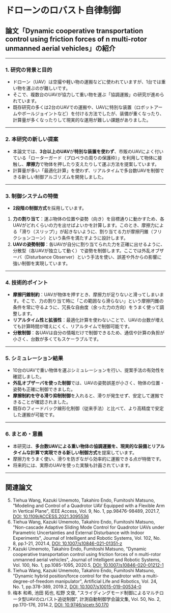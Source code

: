 # ドローンのロバスト自律制御

## 論文「Dynamic cooperative transportation control using friction forces of n multi-rotor unmanned aerial vehicles」の紹介
---

### 1. 研究の背景と目的

- ドローン（UAV）は空撮や軽い物の運搬などに使われていますが、1台では重い物を運ぶのが難しいです。
- そこで、複数台のUAVが協力して重い物を運ぶ「協調運搬」の研究が進められています。
- 既存研究の多くは2台のUAVでの運搬や、UAVに特別な装置（ロボットアームやボールジョイントなど）を付ける方法でしたが、装備が重くなったり、計算量が多くなったりして現実的な運用が難しい課題がありました。

---

### 2. 本研究の新しい提案

- 本論文では、**3台以上のUAV**が**特別な装置を使わず**、市販のUAVによく付いている「ローターガード（プロペラの周りの保護枠）」を利用して物体に接触し、**摩擦力**で物体を押したり支えたりして運ぶ方法を提案しています。
- 計算量が多い「最適化計算」を使わず、リアルタイムで多台数UAVを制御できる新しい制御アルゴリズムを開発しました。

---

### 3. 制御システムの特徴

- **2段階の制御方式**を採用しています。

1. **力の割り当て**：運ぶ物体の位置や姿勢（向き）を目標通りに動かすため、各UAVがどれくらいの力を出せばよいかを計算します。このとき、摩擦力による「滑り（スリップ）」が起きないように、割り当てる力が摩擦円錐（フリクションコーン）という条件を満たすように設計します。
2. **UAVの姿勢制御**：各UAVが自分に割り当てられた力を正確に出せるように、分散型（各UAVが独立して動く）で姿勢を制御します。ここでは外乱オブザーバ（Disturbance Observer）という手法を使い、誤差や外からの影響に強い制御を実現しています。

---

### 4. 技術的ポイント

- **摩擦円錐制約**：UAVが物体を押すとき、摩擦力が足りないと滑ってしまいます。そこで、力の割り当て時に「この範囲なら滑らない」という摩擦円錐の条件を常に守るように、冗長な自由度（余った力の方向）をうまく使って調整します。
- **リアルタイム性と拡張性**：最適化計算を使わないことで、UAVの台数が増えても計算時間が増えにくく、リアルタイムで制御可能です。
- **分散制御**：各UAVは自分の情報だけで制御できるため、通信や計算の負担が小さく、台数が多くてもスケーラブルです。

---

### 5. シミュレーション結果

- 10台のUAVで重い物体を運ぶシミュレーションを行い、提案手法の有効性を確認しました。
- **外乱オブザーバを使った制御**では、UAVの姿勢誤差が小さく、物体の位置・姿勢も正確に制御できました。
- **摩擦制約を守る滑り抑制制御**を入れると、滑りが発生せず、安定して運搬できることが確認されました。
- 既存のフィードバック線形化制御（従来手法）と比べて、より高精度で安定した運搬が可能です。

---

### 6. まとめ・意義

- 本研究は、**多台数UAVによる重い物体の協調運搬を、現実的な装備とリアルタイムな計算で実現できる新しい制御方式**を提案しています。
- 摩擦力をうまく使い、滑りを防ぎながら効率的に運搬できる点が特徴です。
- 将来的には、実際のUAVを使った実験も計画されています。

---

## 関連論文

5. Tiehua Wang, Kazuki Umemoto, Takahiro Endo, Fumitoshi Matsuno, "Modeling and Control of a Quadrotor UAV Equipped with a Flexible Arm in Vertical Plane", IEEE Access, Vol. 9, No. 1, pp.98476-98489, 2021.7, [DOI: 10.1109/ACCESS.2021.3095536](https://doi.org/10.1109/ACCESS.2021.3095536)
6. Tiehua Wang, Kazuki Umemoto, Takahiro Endo, Fumitoshi Matsuno, "Non-cascade Adaptive Sliding Mode Control for Quadrotor UAVs under Parametric Uncertainties and External Disturbance with Indoor Experiments", Journal of Intelligent and Robotic Systems, Vol. 102, No. 8, pp.1-21, 2021.4, [DOI: 10.1007/s10846-021-01351-z](https://doi.org/10.1007/s10846-021-01351-z)
8. Kazuki Umemoto, Takahiro Endo, Fumitoshi Matsuno, "Dynamic cooperative transportation control using friction forces of n multi-rotor unmanned aerial vehicles", Journal of Intelligent and Robotic Systems, Vol. 100, No. 1, pp.1085-1095, 2020.5, [DOI: 10.1007/s10846-020-01212-1](https://doi.org/10.1007/s10846-020-01212-1)
13. Tiehua Wang, Kazuki Umemoto, Takahiro Endo, Fumitoshi Matsuno, "Dynamic hybrid position/force control for the quadrotor with a multi-degree-of-freedom manipulator", Artificial Life and Robotics, Vol. 24, No. 1, pp.378-389, 2019.2, [DOI: 10.1007/s10015-019-00534-0](https://doi.org/10.1007/s10015-019-00534-0)
18. 梅本 和希, 池田 拓也, 松野 文俊, "スライディングモード制御によるマルチロータ型UAVのロバスト追従制御", 計測自動制御学会論文集, Vol. 50, No. 2, pp.170-176, 2014.2, [DOI: 10.9746/sicetr.50.170](https://doi.org/10.9746/sicetr.50.170)
